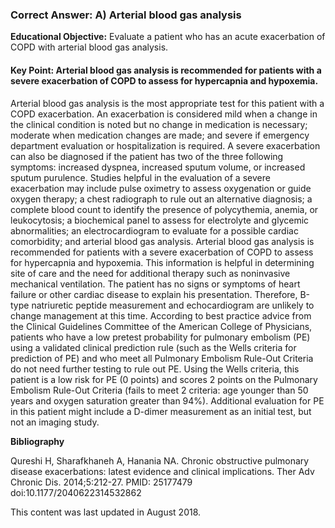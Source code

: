 
### Correct Answer: A) Arterial blood gas analysis 

**Educational Objective:** Evaluate a patient who has an acute exacerbation of COPD with arterial blood gas analysis.

#### **Key Point:** Arterial blood gas analysis is recommended for patients with a severe exacerbation of COPD to assess for hypercapnia and hypoxemia.

Arterial blood gas analysis is the most appropriate test for this patient with a COPD exacerbation. An exacerbation is considered mild when a change in the clinical condition is noted but no change in medication is necessary; moderate when medication changes are made; and severe if emergency department evaluation or hospitalization is required. A severe exacerbation can also be diagnosed if the patient has two of the three following symptoms: increased dyspnea, increased sputum volume, or increased sputum purulence. Studies helpful in the evaluation of a severe exacerbation may include pulse oximetry to assess oxygenation or guide oxygen therapy; a chest radiograph to rule out an alternative diagnosis; a complete blood count to identify the presence of polycythemia, anemia, or leukocytosis; a biochemical panel to assess for electrolyte and glycemic abnormalities; an electrocardiogram to evaluate for a possible cardiac comorbidity; and arterial blood gas analysis. Arterial blood gas analysis is recommended for patients with a severe exacerbation of COPD to assess for hypercapnia and hypoxemia. This information is helpful in determining site of care and the need for additional therapy such as noninvasive mechanical ventilation.
The patient has no signs or symptoms of heart failure or other cardiac disease to explain his presentation. Therefore, B-type natriuretic peptide measurement and echocardiogram are unlikely to change management at this time.
According to best practice advice from the Clinical Guidelines Committee of the American College of Physicians, patients who have a low pretest probability for pulmonary embolism (PE) using a validated clinical prediction rule (such as the Wells criteria for prediction of PE) and who meet all Pulmonary Embolism Rule-Out Criteria do not need further testing to rule out PE. Using the Wells criteria, this patient is a low risk for PE (0 points) and scores 2 points on the Pulmonary Embolism Rule-Out Criteria (fails to meet 2 criteria: age younger than 50 years and oxygen saturation greater than 94%). Additional evaluation for PE in this patient might include a D-dimer measurement as an initial test, but not an imaging study.

**Bibliography**

Qureshi H, Sharafkhaneh A, Hanania NA. Chronic obstructive pulmonary disease exacerbations: latest evidence and clinical implications. Ther Adv Chronic Dis. 2014;5:212-27. PMID: 25177479 doi:10.1177/2040622314532862

This content was last updated in August 2018.